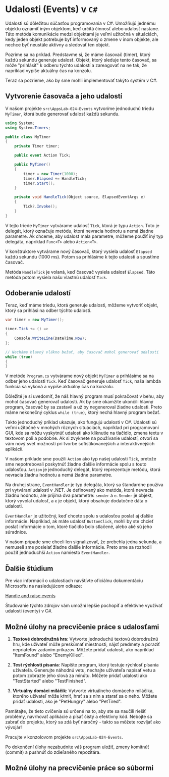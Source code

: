 # Udalosti (Events) v `C#`

Udalosti sú dôležitou súčasťou programovania v C#. Umožňujú jednému objektu oznámiť iným objektom, keď určitá činnosť alebo udalosť nastane. Táto metóda komunikácie medzi objektami je veľmi užitočná v situáciách, kedy jeden objekt potrebuje byť informovaný o zmene v inom objekte, ale nechce byť neustále aktívny a sledovať ten objekt.

Pozrime sa na príklad. Predstavme si, že máme časovač (timer), ktorý každú sekundu generuje udalosť. Objekt, ktorý sleduje tento časovač, sa môže "prihlásiť" k odberu týchto udalostí a zareagovať na ne tak, že napríklad vypíše aktuálny čas na konzolu.

Teraz sa pozrieme, ako by sme mohli implementovať takýto systém v C#.

## Vytvorenie časovača a jeho udalostí

V našom projekte `src\AppsLab-024-Events` vytvoríme jednoduchú triedu `MyTimer`, ktorá bude generovať udalosť každú sekundu.

```csharp
using System;
using System.Timers;

public class MyTimer
{
    private Timer timer;

    public event Action Tick;

    public MyTimer()
    {
        timer = new Timer(1000);
        timer.Elapsed += HandleTick;
        timer.Start();
    }

    private void HandleTick(Object source, ElapsedEventArgs e)
    {
        Tick?.Invoke();
    }
}
```

V tejto triede `MyTimer` vytvárame udalosť `Tick`, ktorá je typu `Action`. Toto je delegát, ktorý označuje metódu, ktorá nevracia hodnotu a nemá žiadne parametre. Ak chceme, aby udalosť mala parametre, môžeme použiť iný typ delegáta, napríklad `Func<T>` alebo `Action<T>`.

V konštruktore vytvárame nový časovač, ktorý vysiela udalosť `Elapsed` každú sekundu (1000 ms). Potom sa prihlásime k tejto udalosti a spustíme časovač.

Metóda `HandleTick` je volaná, keď časovač vysiela udalosť `Elapsed`. Táto metóda potom vysiela našu vlastnú udalosť `Tick`.

## Odoberanie udalostí

Teraz, keď máme triedu, ktorá generuje udalosti, môžeme vytvoriť objekt, ktorý sa prihlási na odber týchto udalostí.

```csharp
var timer = new MyTimer();

timer.Tick += () =>
{
    Console.WriteLine(DateTime.Now);
};

// Necháme hlavný vlákno bežať, aby časovač mohol generovať udalosti
while (true)
{
}
```

V metóde `Program.cs` vytvárame nový objekt `MyTimer` a prihlásime sa na odber jeho udalosti `Tick`. Keď časovač generuje udalosť `Tick`, naša lambda funkcia sa vykoná a vypíše aktuálny čas na konzolu.

Dôležité je si uvedomiť, že náš hlavný program musí pokračovať v behu, aby mohol časovač generovať udalosti. Ak by sme okamžite ukončili hlavný program, časovač by sa zastavil a už by negeneroval žiadne udalosti. Preto máme nekonečný cyklus `while (true)`, ktorý nechá hlavný program bežať.

Takto jednoduchý príklad ukazuje, ako fungujú udalosti v C#. Udalosti sú veľmi užitočné v mnohých rôznych situáciách, napríklad pri programovaní GUI, kde sa môžu vyskytnúť udalosti ako kliknutie na tlačidlo, zmena textu v textovom poli a podobne. Ak si zvyknete na používanie udalostí, otvorí sa vám nový svet možností pri tvorbe sofistikovanejších a interaktívnejších aplikácií.

V našom príklade sme použili `Action` ako typ našej udalosti `Tick`, pretože sme nepotrebovali poskytnúť žiadne ďalšie informácie spolu s touto udalosťou. `Action` je jednoduchý delegát, ktorý reprezentuje metódu, ktorá nevracia žiadnu hodnotu a nemá žiadne parametre.

Na druhej strane, `EventHandler` je typ delegáta, ktorý sa štandardne používa pri vytváraní udalostí v .NET. Je definovaný ako metóda, ktorá nevracia žiadnu hodnotu, ale prijíma dva parametre: `sender` a `e`. `Sender` je objekt, ktorý vyvolal udalosť, a `e` je objekt, ktorý obsahuje dodatočné dáta o udalosti.

`EventHandler` je užitočný, keď chcete spolu s udalosťou poslať aj ďalšie informácie. Napríklad, ak máte udalosť `ButtonClick`, mohli by ste chcieť poslať informácie o tom, ktoré tlačidlo bolo stlačené, alebo aké sú jeho súradnice.

V našom prípade sme chceli len signalizovať, že prebehla jedna sekunda, a nemuseli sme posielať žiadne ďalšie informácie. Preto sme sa rozhodli použiť jednoduchší `Action` namiesto `EventHandler`.

## Ďalšie štúdium

Pre viac informácií o udalostiach navštívte oficiálnu dokumentáciu Microsoftu na nasledujúcom odkaze:

[Handle and raise events](https://learn.microsoft.com/en-us/dotnet/standard/events/)

Študovanie týchto zdrojov vám umožní lepšie pochopiť a efektívne využívať udalosti (eventy) v C#.

## Možné úlohy na precvičenie práce s udalosťami

1. **Textové dobrodružná hra**: Vytvorte jednoduchú textovú dobrodružnú hru, kde užívateľ môže preskúmať miestnosti, nájsť predmety a poraziť nepriateľov zadaním príkazov. Môžete pridať udalosti, ako napríklad "ItemFound" alebo "EnemyKilled".

2. **Test rýchlosti písania**: Napíšte program, ktorý testuje rýchlosť písania užívateľa. Generujte náhodnú vetu, nechajte užívateľa napísať vetu a potom zobrazte jeho slová za minútu. Môžete pridať udalosti ako "TestStarted" alebo "TestFinished".

3. **Virtuálny domáci miláčik**: Vytvorte virtuálneho domáceho miláčika, ktorého užívateľ môže kŕmiť, hrať sa s ním a starať sa o neho. Môžete pridať udalosti, ako je "PetHungry" alebo "PetTired".

Pamätajte, že tieto cvičenia sú určené na to, aby ste sa naučili riešiť problémy, navrhovať aplikácie a písať čistý a efektívny kód. Nebojte sa zabrať do projektu, ktorý sa zdá byť náročný - takto sa môžete rozvíjať ako vývojár!

Pracujte v konzolovom projekte `src\AppsLab-024-Events`.

Po dokončení úlohy nezabudnite váš program uložiť, zmeny komitnúť (commit) a pushnúť do zdieľaného repozitára.




## Možné úlohy na precvičenie práce so súbormi